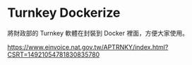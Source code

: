 # Turnkey Dockerize

將財政部的 Turnkey 軟體在封裝到 Docker 裡面，方便大家使用。   

https://www.einvoice.nat.gov.tw/APTRNKY/index.html?CSRT=14921054781830835780
